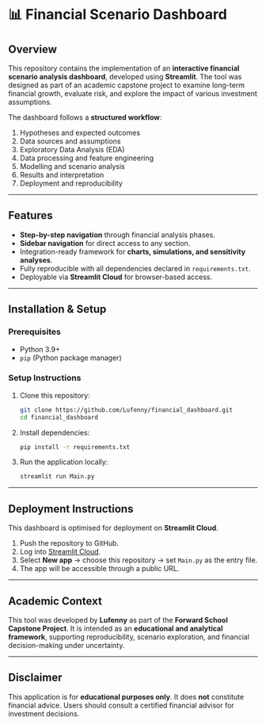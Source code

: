 # 📊 Financial Scenario Dashboard

## Overview
This repository contains the implementation of an **interactive financial scenario analysis dashboard**, developed using **Streamlit**. The tool was designed as part of an academic capstone project to examine long-term financial growth, evaluate risk, and explore the impact of various investment assumptions.

The dashboard follows a **structured workflow**:
1. Hypotheses and expected outcomes
2. Data sources and assumptions
3. Exploratory Data Analysis (EDA)
4. Data processing and feature engineering
5. Modelling and scenario analysis
6. Results and interpretation
7. Deployment and reproducibility

---

## Features
- **Step-by-step navigation** through financial analysis phases.
- **Sidebar navigation** for direct access to any section.
- Integration-ready framework for **charts, simulations, and sensitivity analyses**.
- Fully reproducible with all dependencies declared in `requirements.txt`.
- Deployable via **Streamlit Cloud** for browser-based access.

---

## Installation & Setup

### Prerequisites
- Python 3.9+
- `pip` (Python package manager)

### Setup Instructions
1. Clone this repository:
   ```bash
   git clone https://github.com/Lufenny/financial_dashboard.git
   cd financial_dashboard
   ```

2. Install dependencies:
   ```bash
   pip install -r requirements.txt
   ```

3. Run the application locally:
   ```bash
   streamlit run Main.py
   ```

---

## Deployment Instructions

This dashboard is optimised for deployment on **Streamlit Cloud**.

1. Push the repository to GitHub.
2. Log into [Streamlit Cloud](https://share.streamlit.io).
3. Select **New app** → choose this repository → set `Main.py` as the entry file.
4. The app will be accessible through a public URL.

---

## Academic Context

This tool was developed by **Lufenny** as part of the **Forward School Capstone Project**.
It is intended as an **educational and analytical framework**, supporting reproducibility, scenario exploration, and financial decision-making under uncertainty.

---

## Disclaimer
This application is for **educational purposes only**.
It does **not** constitute financial advice. Users should consult a certified financial advisor for investment decisions.
